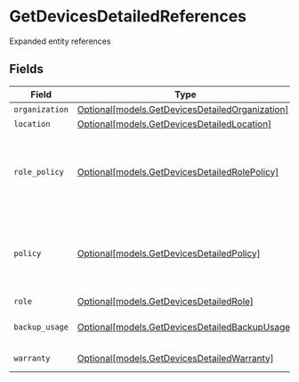 # GetDevicesDetailedReferences

Expanded entity references


## Fields

| Field                                                                                          | Type                                                                                           | Required                                                                                       | Description                                                                                    |
| ---------------------------------------------------------------------------------------------- | ---------------------------------------------------------------------------------------------- | ---------------------------------------------------------------------------------------------- | ---------------------------------------------------------------------------------------------- |
| `organization`                                                                                 | [Optional[models.GetDevicesDetailedOrganization]](../models/getdevicesdetailedorganization.md) | :heavy_minus_sign:                                                                             | Organization                                                                                   |
| `location`                                                                                     | [Optional[models.GetDevicesDetailedLocation]](../models/getdevicesdetailedlocation.md)         | :heavy_minus_sign:                                                                             | Location                                                                                       |
| `role_policy`                                                                                  | [Optional[models.GetDevicesDetailedRolePolicy]](../models/getdevicesdetailedrolepolicy.md)     | :heavy_minus_sign:                                                                             | Assigned policy (overrides organization and location policy mapping)                           |
| `policy`                                                                                       | [Optional[models.GetDevicesDetailedPolicy]](../models/getdevicesdetailedpolicy.md)             | :heavy_minus_sign:                                                                             | Assigned policy (overrides organization and location policy mapping)                           |
| `role`                                                                                         | [Optional[models.GetDevicesDetailedRole]](../models/getdevicesdetailedrole.md)                 | :heavy_minus_sign:                                                                             | Device Role                                                                                    |
| `backup_usage`                                                                                 | [Optional[models.GetDevicesDetailedBackupUsage]](../models/getdevicesdetailedbackupusage.md)   | :heavy_minus_sign:                                                                             | Device Backup Usage                                                                            |
| `warranty`                                                                                     | [Optional[models.GetDevicesDetailedWarranty]](../models/getdevicesdetailedwarranty.md)         | :heavy_minus_sign:                                                                             | Warranty Info                                                                                  |